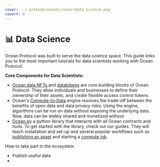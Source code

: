 ```yaml
---
cover: ../.gitbook/assets/cover/data_science.png
coverY: 0
---
```


# 📊 Data Science

Ocean Protocol was built to serve the data science space. This guide links you to the most important tutorials for data scientists working with Ocean Protocol.&#x20;



**Core Components for Data Scientists:**

* [Ocean data NFTs ](../developers/contracts/data-nfts.md)and [datatokens](../developers/contracts/datatokens.md) are core building blocks of Ocean Protocol. They allow individuals and businesses to define their ownership of their assets, and create flexible access control tokens
* Ocean's [Compute-to-Data](../developers/compute-to-data/) engine resolves the trade-off between the benefits of open data and data privacy risks. Using the engine, algorithms can be run on data without exposing the underlying data. Now, data can be widely shared and monetized without&#x20;
* [Ocean.py](../developers/ocean.py/) a python library that interacts with all Ocean contracts and tools. To get started with the library, check out our guides. They will teach installation and set-up and several popular workflows such as[ publishing an asset](../developers/ocean.py/publish-flow.md) and starting a [compute job](../developers/ocean.py/compute-flow.md).



How to take part in the ecosystem

* Publish useful data
*

